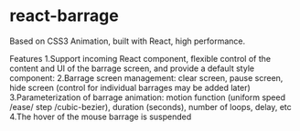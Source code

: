 # react-barrage
Based on CSS3 Animation, built with React, high performance.

Features
1.Support incoming React component, flexible control of the content and UI of the barrage screen, and provide a default style component: 
2.Barrage screen management: clear screen, pause screen, hide screen (control for individual barrages may be added later) 
3.Parameterization of barrage animation: motion function (uniform speed /ease/ step /cubic-bezier), duration (seconds), number of loops, delay, etc 
4.The hover of the mouse barrage is suspended 
